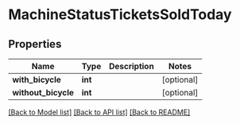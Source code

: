 # MachineStatusTicketsSoldToday

## Properties
Name | Type | Description | Notes
------------ | ------------- | ------------- | -------------
**with_bicycle** | **int** |  | [optional] 
**without_bicycle** | **int** |  | [optional] 

[[Back to Model list]](../README.md#documentation-for-models) [[Back to API list]](../README.md#documentation-for-api-endpoints) [[Back to README]](../README.md)

